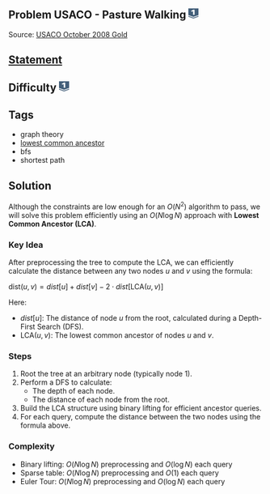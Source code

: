 ## Problem USACO - Pasture Walking <img src="../../boj-icon/silver1.svg" alt="Silver 1" width="20" height="20">
Source: [USACO October 2008 Gold](https://www.acmicpc.net/problem/6059)

## [Statement](https://www.acmicpc.net/problem/6059)

## Difficulty <img src="../../boj-icon/silver1.svg" alt="Silver 1" width="20" height="20">

## Tags
- graph theory
- [lowest common ancestor]((../../library/lca))
- bfs
- shortest path

## Solution

Although the constraints are low enough for an $O(N^2)$ algorithm to pass, we will solve this problem efficiently using an $O(N \log N)$ approach with **Lowest Common Ancestor (LCA)**.

### Key Idea
After preprocessing the tree to compute the LCA, we can efficiently calculate the distance between any two nodes $u$ and $v$ using the formula:  

$\text{dist}(u, v) = dist[u] + dist[v] - 2 \cdot dist[\text{LCA}(u, v)]$

Here:
- $dist[u]$: The distance of node $u$ from the root, calculated during a Depth-First Search (DFS).
- $\text{LCA}(u, v)$: The lowest common ancestor of nodes $u$ and $v$.

### Steps
1. Root the tree at an arbitrary node (typically node 1).
2. Perform a DFS to calculate:
   - The depth of each node.
   - The distance of each node from the root.
3. Build the LCA structure using binary lifting for efficient ancestor queries.
4. For each query, compute the distance between the two nodes using the formula above.

### Complexity
- Binary lifting: $O(N \log N)$ preprocessing and $O(\log N)$ each query
- Sparse table: $O(N \log N)$ preprocessing and $O(1)$ each query
- Euler Tour: $O(N \log N)$ preprocessing and $O(\log N)$ each query
